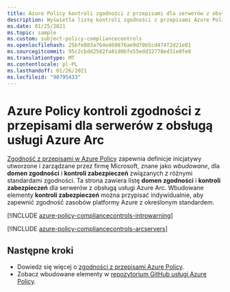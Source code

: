 ```yaml
---
title: Azure Policy kontroli zgodności z przepisami dla serwerów z obsługą usługi Azure ARC (wersja zapoznawcza)
description: Wyświetla listę kontroli zgodności z przepisami Azure Policy dostępnych dla serwerów z włączonym usługą Azure ARC (wersja zapoznawcza). Te wbudowane definicje zasad zapewniają typowe podejścia do zarządzania zgodnością zasobów platformy Azure.
ms.date: 01/25/2021
ms.topic: sample
ms.custom: subject-policy-compliancecontrols
ms.openlocfilehash: 25bfe883a764e469876ae9d70b5cd474f2d21e81
ms.sourcegitcommit: 95c2cbdd2582fa81d0bfe55edd32778ed31e0fe8
ms.translationtype: MT
ms.contentlocale: pl-PL
ms.lasthandoff: 01/26/2021
ms.locfileid: "98795433"
---
```

# <a name="azure-policy-regulatory-compliance-controls-for-azure-arc-enabled-servers"></a>Azure Policy kontroli zgodności z przepisami dla serwerów z obsługą usługi Azure Arc

[Zgodność z przepisami w Azure Policy](../../governance/policy/concepts/regulatory-compliance.md) zapewnia definicje inicjatywy utworzone i zarządzane przez firmę Microsoft, znane jako _wbudowane_, dla **domen zgodności** i **kontroli zabezpieczeń** związanych z różnymi standardami zgodności. Ta strona zawiera listę **domen zgodności** i **kontroli zabezpieczeń** dla serwerów z obsługą usługi Azure Arc. Wbudowane elementy **kontroli zabezpieczeń** można przypisać indywidualnie, aby zapewnić zgodność zasobów platformy Azure z określonym standardem.

[!INCLUDE [azure-policy-compliancecontrols-introwarning](../../../includes/policy/standards/intro-warning.md)]

[!INCLUDE [azure-policy-compliancecontrols-arcservers](../../../includes/policy/standards/byrp/microsoft.hybridcompute.md)]

## <a name="next-steps"></a>Następne kroki

- Dowiedz się więcej o [zgodności z przepisami Azure Policy](../../governance/policy/concepts/regulatory-compliance.md).
- Zobacz wbudowane elementy w [repozytorium GitHub usługi Azure Policy](https://github.com/Azure/azure-policy).
